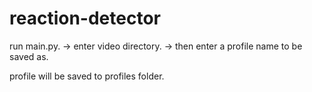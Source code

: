# reaction-detector


run main.py.
-> enter video directory.
-> then enter a profile name to be saved as.

profile will be saved to profiles  folder.


